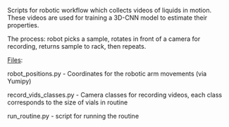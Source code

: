 Scripts for robotic workflow which collects videos of liquids in motion. These videos are used for training a 3D-CNN model to estimate their properties.

The process: robot picks a sample, rotates in front of a camera for recording, returns sample to rack, then repeats.

<ins>Files</ins>:

robot_positions.py - Coordinates for the robotic arm movements (via Yumipy)

record_vids_classes.py - Camera classes for recording videos, each class corresponds to the size of vials in routine

run_routine.py - script for running the routine
